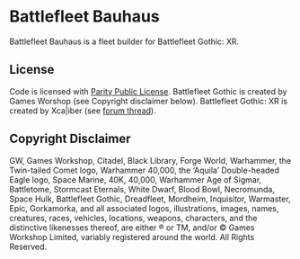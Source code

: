 # Battlefleet Bauhaus

Battlefleet Bauhaus is a fleet builder for Battlefleet Gothic: XR.

## License

Code is licensed with [Parity Public License](https://github.com/freiksenet/battlefleet-bauhaus/blob/master/LICENSE.md). Battlefleet Gothic is created by Games Worshop (see Copyright disclaimer below). Battlefleet Gothic: XR is created by Xca|iber (see [forum thread](https://www.specialist-arms.com/forum/index.php?topic=7869.0)).

## Copyright Disclaimer

GW, Games Workshop, Citadel, Black Library, Forge World, Warhammer, the Twin-tailed Comet logo, Warhammer 40,000, the ‘Aquila’ Double-headed Eagle logo, Space Marine, 40K, 40,000, Warhammer Age of Sigmar, Battletome, Stormcast Eternals, White Dwarf, Blood Bowl, Necromunda, Space Hulk, Battlefleet Gothic, Dreadfleet, Mordheim, Inquisitor, Warmaster, Epic, Gorkamorka, and all associated logos, illustrations, images, names, creatures, races, vehicles, locations, weapons, characters, and the distinctive likenesses thereof, are either ® or TM, and/or © Games Workshop Limited, variably registered around the world. All Rights Reserved.
